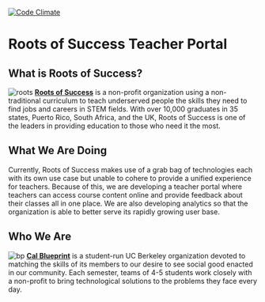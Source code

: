 [![Code Climate](https://codeclimate.com/github/calblueprint/roots-of-success.png)](https://codeclimate.com/github/calblueprint/roots-of-success)

Roots of Success Teacher Portal
====

What is Roots of Success?
----
![roots](http://d3ocz68jldv92l.cloudfront.net/content/77/67/00/00/00005b58.jpg "Roots Banner")
**[Roots of Success](rootsofsuccess.org)** is a non-profit organization using a non-traditional curriculum to teach underserved people the skills they need to find jobs and careers in STEM fields. With over 10,000 graduates in 35 states, Puerto Rico, South Africa, and the UK, Roots of Success is one of the leaders in providing education to those who need it the most.

What We Are Doing
----
Currently, Roots of Success makes use of a grab bag of technologies each with its own use case but unable to cohere to provide a unified experience for teachers. Because of this, we are developing a teacher portal where teachers can access course content online and provide feedback about their classes all in one place. We are also developing analytics so that the organization is able to better serve its rapidly growing user base.

Who We Are
----
![bp](http://bptech.berkeley.edu/assets/logo-full-large-d6419503b443e360bc6c404a16417583.png "BP Banner")
**[Cal Blueprint](http://www.calblueprint.org/)** is a student-run UC Berkeley organization devoted to matching the skills of its members to our desire to see social good enacted in our community. Each semester, teams of 4-5 students work closely with a non-profit to bring technological solutions to the problems they face every day.

